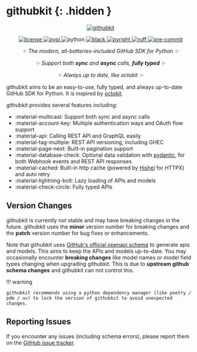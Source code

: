 <!-- markdownlint-disable MD033 MD041 -->

# githubkit {: .hidden }

<div align="center" markdown>

[![githubkit](https://socialify.git.ci/yanyongyu/githubkit/image?description=1&descriptionEditable=%E2%9C%A8%20GitHub%20SDK%20for%20Python%20%E2%9C%A8&font=Bitter&language=1&pattern=Circuit%20Board&theme=Light)](https://github.com/yanyongyu/githubkit)

<p>
  <a href="https://raw.githubusercontent.com/yanyongyu/githubkit/master/LICENSE">
    <img src="https://img.shields.io/github/license/yanyongyu/githubkit" alt="license">
  </a>
  <a href="https://pypi.python.org/pypi/githubkit">
    <img src="https://img.shields.io/pypi/v/githubkit?logo=python&logoColor=edb641" alt="pypi">
  </a>
  <img src="https://img.shields.io/badge/python-3.8+-blue?logo=python&logoColor=edb641" alt="python">
  <a href="https://github.com/psf/black">
    <img src="https://img.shields.io/badge/code%20style-black-000000.svg?logo=python&logoColor=edb641" alt="black">
  </a>
  <a href="https://github.com/Microsoft/pyright">
    <img src="https://img.shields.io/badge/types-pyright-797952.svg?logo=python&logoColor=edb641" alt="pyright">
  </a>
  <a href="https://github.com/astral-sh/ruff">
    <img src="https://img.shields.io/endpoint?url=https://raw.githubusercontent.com/charliermarsh/ruff/main/assets/badge/v2.json" alt="ruff">
  </a>
  <a href="https://results.pre-commit.ci/latest/github/yanyongyu/githubkit/master">
    <img src="https://results.pre-commit.ci/badge/github/yanyongyu/githubkit/master.svg" alt="pre-commit" />
  </a>
</p>

<!-- markdownlint-capture -->
<!-- markdownlint-disable MD036 -->

_✨ The modern, all-batteries-included GitHub SDK for Python ✨_

_✨ Support both **sync** and **async** calls, **fully typed** ✨_

_✨ Always up to date, like octokit ✨_

<!-- markdownlint-restore -->

</div>

githubkit aims to be an easy-to-use, fully typed, and always up-to-date GitHub SDK for Python. It is inspired by [octokit](https://github.com/octokit).

githubkit provides several features including:

- :material-multicast: Support both sync and async calls
- :material-account-key: Multiple authentication ways and OAuth flow support
- :material-api: Calling REST API and GraphQL easily
- :material-tag-multiple: REST API versioning, including GHEC
- :material-page-next: Built-in pagination support
- :material-database-check: Optional data validation with [pydantic](https://docs.pydantic.dev/latest/), for both Webhook events and REST API responses
- :material-cached: Built-in http cache (powered by [Hishel](https://hishel.com/) for HTTPX) and auto retry
- :material-lightning-bolt: Lazy loading of APIs and models
- :material-check-circle: Fully typed APIs

## Version Changes

githubkit is currently not stable and may have breaking changes in the future. githubkit uses the **minor** version number for breaking changes and the **patch** version number for bug fixes or enhancements.

Note that githubkit uses [GitHub's official openapi schema](https://github.com/github/rest-api-description) to generate apis and models. This aims to keep the APIs and models up-to-date. You may occasionally encounter **breaking changes** like model names or model field types changing when upgrading githubkit. This is due to **upstream github schema changes** and githubkit can not control this.

!!! warning

    githubkit recommends using a python dependency manager (like poetry / pdm / uv) to lock the version of githubkit to avoid unexpected changes.

## Reporting Issues

If you encounter any issues (including schema errors), please report them on the [GitHub issue tracker](https://github.com/yanyongyu/githubkit/issues).
